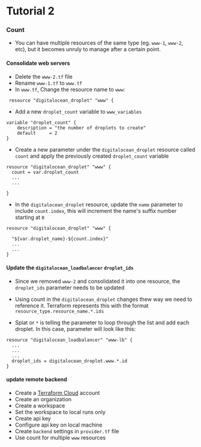 # Tutorial 2


### Count 


* You can have multiple resources of the same type (eg. `www-1`, `www-2`, etc), but it becomes unruly to manage after a certain point.

#### Consolidate web servers

* Delete the `www-2.tf` file
* Rename `www-1.tf` to `www.tf`
* In `www.tf`, Change the resource name to `www`:

```
 resource "digitalocean_droplet" "www" {
```

* Add a new `droplet_count` variable to `www_variables`

```
variable "droplet_count" {
    description = "the number of droplets to create"
    default     = 2
}
```

* Create a new parameter under the `digitalocean_droplet` resource called `count` and apply the previously created `droplet_count` variable

```
resource "digitalocean_droplet" "www" {
  count = var.droplet_count
  ...
  ...

}
```

* In the `digitalocean_droplet` resource, update the `name` parameter to include `count.index`, this will increment the name's suffix number starting at `0`

```
resource "digitalocean_droplet" "www" {

  "${var.droplet_name}-${count.index}"
  ...
  ...
}
```


#### Update the `digitalocean_loadbalancer` `droplet_ids`

* Since we removed `www-2` and consolidated it into one resource, the `droplet_ids` parameter needs to be updated

* Using count in the `digitalocean_droplet` changes thew way we need to reference it. Terraform represents this with the format `resource_type.resource_name.*.ids` 
* Splat or `*` is telling the parameter to loop through the list and add each droplet. In this case, parameter will look like this:

```
resource "digitalocean_loadbalancer" "www-lb" {
  ...
  ...
  ...
  droplet_ids = digitalocean_droplet.www.*.id
}
```



#### update remote backend 

* Create a [Terraform Cloud](app.terraform.io) account
* Create an organization
* Create a workspace
* Set the workspace to local runs only
* Create api key
* Configure api key on local machine 
* Create `backend` settings in `provider.tf` file 
* Use count for multiple `www` resources
